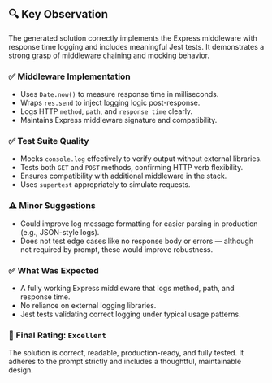 ## 🔍 Key Observation

The generated solution correctly implements the Express middleware with response time logging and includes meaningful Jest tests. It demonstrates a strong grasp of middleware chaining and mocking behavior.

### ✅ Middleware Implementation
- Uses `Date.now()` to measure response time in milliseconds.
- Wraps `res.send` to inject logging logic post-response.
- Logs HTTP `method`, `path`, and `response time` clearly.
- Maintains Express middleware signature and compatibility.

### ✅ Test Suite Quality
- Mocks `console.log` effectively to verify output without external libraries.
- Tests both `GET` and `POST` methods, confirming HTTP verb flexibility.
- Ensures compatibility with additional middleware in the stack.
- Uses `supertest` appropriately to simulate requests.

### ⚠️ Minor Suggestions
- Could improve log message formatting for easier parsing in production (e.g., JSON-style logs).
- Does not test edge cases like no response body or errors — although not required by prompt, these would improve robustness.

### ✅ What Was Expected
- A fully working Express middleware that logs method, path, and response time.
- No reliance on external logging libraries.
- Jest tests validating correct logging under typical usage patterns.

### 🏁 Final Rating: `Excellent`
The solution is correct, readable, production-ready, and fully tested. It adheres to the prompt strictly and includes a thoughtful, maintainable design.
